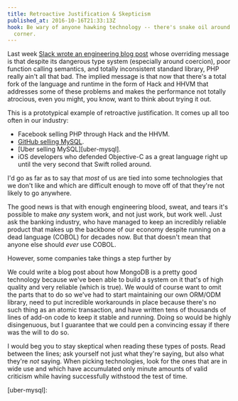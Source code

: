 ```yaml
---
title: Retroactive Justification & Skepticism
published_at: 2016-10-16T21:33:13Z
hook: Be wary of anyone hawking technology -- there's snake oil around every
  corner.
---
```


Last week [Slack wrote an engineering blog post][slack-php] whose overriding
message is that despite its dangerous type system (especially around coercion),
poor function calling semantics, and totally inconsistent standard library, PHP
really ain't all that bad. The implied message is that now that there's a total
fork of the language and runtime in the form of Hack and HHVM that addresses
some of these problems and makes the performance not totally atrocious, even
you might, you know, want to think about trying it out.

This is a prototypical example of retroactive justification. It comes up all
too often in our industry:

* Facebook selling PHP through Hack and the HHVM.
* [GitHub selling MySQL](/fragments/gh-ost).
* [Uber selling MySQL][uber-mysql].
* iOS developers who defended Objective-C as a great language right up until
  the very second that Swift rolled around.

I'd go as far as to say that _most_ of us are tied into some technologies that
we don't like and which are difficult enough to move off of that they're not
likely to go anywhere. 

The good news is that with enough engineering blood, sweat, and tears it's
possible to make _any_ system work, and not just work, but work well. Just ask
the banking industry, who have managed to keep an incredibly reliable product
that makes up the backbone of our economy despite running on a dead language
(COBOL) for decades now. But that doesn't mean that anyone else should _ever_
use COBOL.

However, some companies take things a step further by 

We could write a blog post about how MongoDB is a pretty good technology
because we've been able to build a system on it that's of high quality and very
reliable (which is true). We would of course want to omit the parts that to do
so we've had to start maintaining our own ORM/ODM library, need to put
incredible workarounds in place because there's no such thing as an atomic
transaction, and have written tens of thousands of lines of add-on code to keep
it stable and running. Doing so would be highly disingenuous, but I guarantee
that we could pen a convincing essay if there was the will to do so.

I would beg you to stay skeptical when reading these types of posts. Read
between the lines; ask yourself not just what they're saying, but also what
they're _not_ saying. When picking technologies, look for the ones that are in
wide use and which have accumulated only minute amounts of valid criticism
while having successfully withstood the test of time.

[slack-php]: https://news.ycombinator.com/item?id=12703751
[uber-mysql]: 
